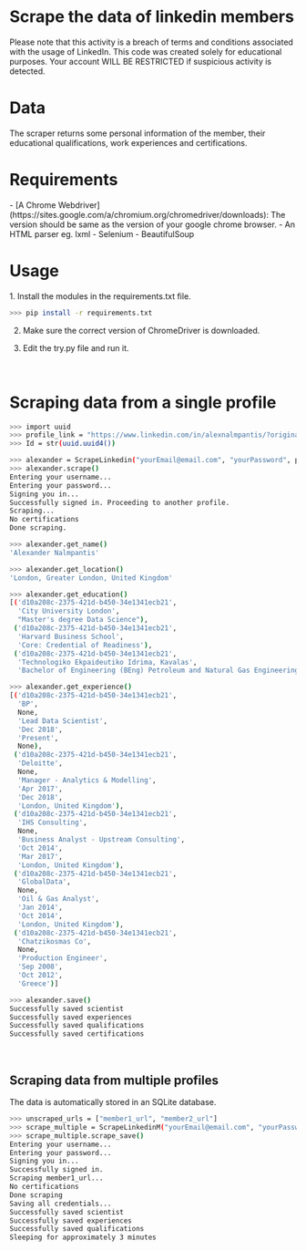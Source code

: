 <h1>Scrape the data of linkedin members</h1>
Please note that this activity is a breach of terms and conditions associated with the usage of LinkedIn. This code was created solely for educational purposes. Your account WILL BE RESTRICTED if suspicious activity is detected.

<br/>

<h1>Data</h1>
The scraper returns some personal information of the member, their educational qualifications, work experiences and certifications.

<br/>

<h1>Requirements</h1>
    - [A Chrome Webdriver](https://sites.google.com/a/chromium.org/chromedriver/downloads): The version should be same as the version of your google chrome browser.
    - An HTML parser eg. lxml
    - Selenium
    - BeautifulSoup

<br/>

<h1>Usage</h1>
1. Install the modules in the requirements.txt file.

```bash
>>> pip install -r requirements.txt
```

2. Make sure the correct version of ChromeDriver is downloaded.

3. Edit the try.py file and run it.

<br/>

<h1> Scraping data from a single profile</h1>

```bash
>>> import uuid
>>> profile_link = "https://www.linkedin.com/in/alexnalmpantis/?originalSubdomain=uk"
>>> Id = str(uuid.uuid4())

>>> alexander = ScrapeLinkedin("yourEmail@email.com", "yourPassword", profile_link, Id)
>>> alexander.scrape()
Entering your username...
Entering your password...
Signing you in...
Successfully signed in. Proceeding to another profile.
Scraping...
No certifications
Done scraping.

>>> alexander.get_name()
'Alexander Nalmpantis'

>>> alexander.get_location()
'London, Greater London, United Kingdom'

>>> alexander.get_education()
[('d10a208c-2375-421d-b450-34e1341ecb21',
  'City University London',
  "Master's degree Data Science"),
 ('d10a208c-2375-421d-b450-34e1341ecb21',
  'Harvard Business School',
  'Core: Credential of Readiness'),
 ('d10a208c-2375-421d-b450-34e1341ecb21',
  'Technologiko Ekpaideutiko Idrima, Kavalas',
  'Bachelor of Engineering (BEng) Petroleum and Natural Gas Engineering')]

>>> alexander.get_experience()
[('d10a208c-2375-421d-b450-34e1341ecb21',
  'BP',
  None,
  'Lead Data Scientist',
  'Dec 2018',
  'Present',
  None),
 ('d10a208c-2375-421d-b450-34e1341ecb21',
  'Deloitte',
  None,
  'Manager - Analytics & Modelling',
  'Apr 2017',
  'Dec 2018',
  'London, United Kingdom'),
 ('d10a208c-2375-421d-b450-34e1341ecb21',
  'IHS Consulting',
  None,
  'Business Analyst - Upstream Consulting',
  'Oct 2014',
  'Mar 2017',
  'London, United Kingdom'),
 ('d10a208c-2375-421d-b450-34e1341ecb21',
  'GlobalData',
  None,
  'Oil & Gas Analyst',
  'Jan 2014',
  'Oct 2014',
  'London, United Kingdom'),
 ('d10a208c-2375-421d-b450-34e1341ecb21',
  'Chatzikosmas Co',
  None,
  'Production Engineer',
  'Sep 2008',
  'Oct 2012',
  'Greece')]

>>> alexander.save()
Successfully saved scientist
Successfully saved experiences
Successfully saved qualifications
Successfully saved certifications
```

<br/>

<h2>Scraping data from multiple profiles</h2>

The data is automatically stored in an SQLite database.

```bash
>>> unscraped_urls = ["member1_url", "member2_url"]
>>> scrape_multiple = ScrapeLinkedinM("yourEmail@email.com", "yourPassword", unscraped_urls)
>>> scrape_multiple.scrape_save()
Entering your username...
Entering your password...
Signing you in...
Successfully signed in.
Scraping member1_url...
No certifications
Done scraping
Saving all credentials...
Successfully saved scientist
Successfully saved experiences
Successfully saved qualifications
Sleeping for approximately 3 minutes
```
